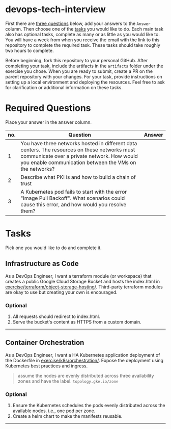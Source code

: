 # devops-tech-interview

First there are [three questions](#required-questions) below, add your answers to the `Answer` column. Then choose one of the [tasks](#tasks) you would like to do. Each main task also has optional tasks, complete as many or as little as you would like to. You will have a week from when you receive the email with the link to this repository to complete the required task. These tasks should take roughly two hours to complete. 

Before beginning, fork this repository to your personal GitHub. After completing your task, include the artifacts in the `artifacts` folder under the exercise you chose. When you are ready to submit, create a PR on the parent repository with your changes. For your task, provide instructions on setting up a local environment and deploying the resources. Feel free to ask for clarification or additional information on these tasks.

# Required Questions

Place your answer in the answer column.

| no. | Question | Answer |
| --- | --- | --- |
| 1 | You have three networks hosted in different data centers. The resources on these networks must communicate over a private network. How would you enable communication between the VMs on the networks? |  |
| 2 | Describe what PKI is and how to build a chain of trust |  |
| 3 | A Kubernetes pod fails to start with the error "Image Pull Backoff". What scenarios could cause this error, and how would you resolve them? |  |

# Tasks

Pick one you would like to do and complete it.

## Infrastructure as Code

As a DevOps Engineer, I want a terraform module (or workspace) that creates a public Google Cloud Storage Bucket and hosts the index.html in [exercise/terraform/object-storage-hosting/](exercise/terraform/object-storage-hosting/). Third-party terraform modules are okay to use but creating your own is encouraged.

### Optional

1. All requests should redirect to index.html.
1. Serve the bucket's content as HTTPS from a custom domain.

---

## Container Orchestration

As a DevOps Engineer, I want a HA Kubernetes application deployment of the Dockerfile in [exercise/k8s/orchestration/](exercise/k8s/orchestration/). Expose the deployment using Kubernetes best practices and ingress. 

> assume the nodes are evenly distributed across three availability zones and have the label. `topology.gke.io/zone`

### Optional

1. Ensure the Kubernetes schedules the pods evenly distributed across the available nodes. i.e., one pod per zone.
1. Create a helm chart to make the manifests reusable.

---
